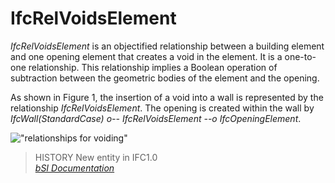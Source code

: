 IfcRelVoidsElement
==================
_IfcRelVoidsElement_ is an objectified relationship between a building element
and one opening element that creates a void in the element. It is a one-to-one
relationship. This relationship implies a Boolean operation of subtraction
between the geometric bodies of the element and the opening.  
  
As shown in Figure 1, the insertion of a void into a wall is represented by
the relationship _IfcRelVoidsElement_. The opening is created within the wall
by _IfcWall(StandardCase) o-- IfcRelVoidsElement --o IfcOpeningElement_.  
  
!["relationships for voiding"](../figures/ifcrelvoidselements-fig1.png "Figure
1 -- Relationship for element voiding")  
  
> HISTORY  New entity in IFC1.0  
[ _bSI
Documentation_](https://standards.buildingsmart.org/IFC/DEV/IFC4_2/FINAL/HTML/schema/ifcproductextension/lexical/ifcrelvoidselement.htm)


